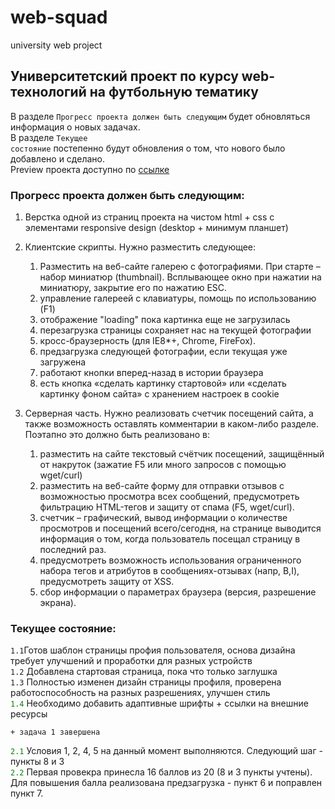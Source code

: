 # web-squad
university web project

## Университетский проект по курсу web-технологий на футбольную тематику
В разделе <code>Прогресс проекта должен быть следующим</code> будет обновляться информация о новых задачах.<br>
В разделе <code>Текущее состояние</code> постепенно будут обновления о том, что нового было добавлено и сделано.<br>
Preview проекта доступно по [ссылке](https://mayermax.github.io/web-squad/squad/html/landing.html "Preview")

### Прогресс проекта должен быть следующим:

1. Верстка одной из страниц проекта на чистом html + css с элементами responsive design (desktop + минимум планшет)<br>
2. Клиентские скрипты. Нужно разместить следующее:
     1. Разместить на веб-сайте галерею с фотографиями. При старте – набор миниатюр (thumbnail). Всплывающее окно при нажатии на миниатюру, закрытие его по нажатию ESC.
     2. управление галереей с клавиатуры, помощь по использованию (F1)
     3. отображение "loading" пока картинка еще не загрузилась
     4. перезагрузка страницы сохраняет нас на текущей фотографии
     5. кросс-браузерность (для IE8*+, Chrome, FireFox).
     6. предзагрузка следующей фотографии, если текущая уже загружена
     7. работают кнопки вперед-назад в истории браузера
     8. есть кнопка «сделать картинку стартовой» или «сделать картинку фоном сайта» с хранением настроек в cookie

3. Серверная часть. Нужно реализовать счетчик посещений сайта, а также возможность оставлять комментарии в каком-либо разделе. Поэтапно это должно быть реализовано в: <br>
     1. разместить на сайте текстовый счётчик посещений, защищённый от накруток (зажатие F5 или много запросов с помощью wget/curl)
     2. разместить на веб-сайте форму для отправки отзывов с возможностью просмотра всех сообщений, предусмотреть фильтрацию HTML-тегов и защиту от спама (F5, wget/curl).
     3. счетчик – графический, вывод информации о количестве просмотров и посещений всего/сегодня, на странице выводится информация о том, когда пользователь посещал страницу в последний раз. 
     4. предусмотреть возможность использования ограниченного набора тегов и атрибутов в сообщениях-отзывах (напр, B,I), предусмотреть защиту от XSS.
     5. сбор информации о параметрах браузера (версия, разрешение экрана).

### Текущее состояние:
<code>1.1</code>Готов шаблон страницы профия пользователя, основа дизайна требует улучшений и проработки для разных устройств<br>
<code>1.2</code> Добавлена стартовая страница, пока что только заглушка<br>
<code>1.3</code> Полноcтью изменен дизайн страницы профиля, проверена работоспособность на разных разрешениях, улучшен стиль<br>
<code style='color:green'>1.4</code> Необходимо добавить адаптивные шрифты + ссылки на внешние ресурсы <br>
``` end
+ задача 1 завершена
```
<code style='color:green'>2.1</code> Условия 1, 2, 4, 5 на данный момент выполняются. Следующий шаг - пункты 8 и 3 <br>
<code style='color:green'>2.2</code> Первая провекра принесла 16 баллов из 20 (8 и 3 пункты учтены). Для повышения балла реализована предзагрузка - пункт 6 и поправлен пункт 7.
